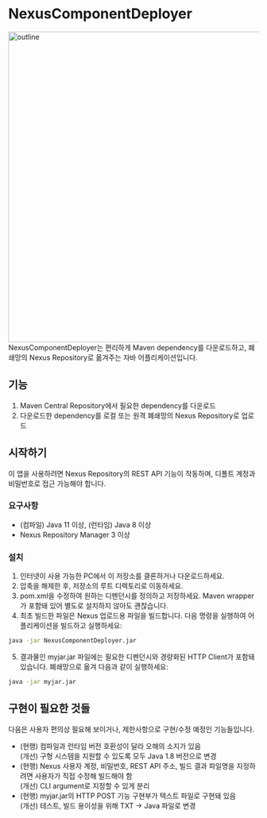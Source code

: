 # NexusComponentDeployer
<img width="626" alt="outline" src="https://user-images.githubusercontent.com/52403430/233814648-66beb5a7-0a34-4a16-9e7e-d8669fa5b6fd.png">
NexusComponentDeployer는 편리하게 Maven dependency를 다운로드하고, 폐쇄망의 Nexus Repository로 옮겨주는 자바 어플리케이션입니다.

## 기능

1. Maven Central Repository에서 필요한 dependency를 다운로드
2. 다운로드한 dependency를 로컬 또는 원격 폐쇄망의 Nexus Repository로 업로드

## 시작하기

이 앱을 사용하려면 Nexus Repository의 REST API 기능이 작동하며, 디폴트 계정과 비밀번호로 접근 가능해야 합니다.

### 요구사항

- (컴파일) Java 11 이상, (런타임) Java 8 이상
- Nexus Repository Manager 3 이상

### 설치

1. 인터넷이 사용 가능한 PC에서 이 저장소를 클론하거나 다운로드하세요.
2. 압축을 해제한 후, 저장소의 루트 디렉토리로 이동하세요.
3. pom.xml을 수정하여 원하는 디펜던시를 정의하고 저장하세요. Maven wrapper가 포함돼 있어 별도로 설치하지 않아도 괜찮습니다.
4. 최초 빌드한 파일은 Nexus 업로드용 파일을 빌드합니다. 다음 명령을 실행하여 어플리케이션을 빌드하고 실행하세요:
```bash
java -jar NexusComponentDeployer.jar
```
5. 결과물인 myjar.jar 파일에는 필요한 디펜던시와 경량화된 HTTP Client가 포함돼 있습니다. 폐쇄망으로 옮겨 다음과 같이 실행하세요:
```bash
java -jar myjar.jar
```

## 구현이 필요한 것들

다음은 사용자 편의상 필요해 보이거나, 제한사항으로 구현/수정 예정인 기능들입니다.

- (현행) 컴파일과 런타임 버전 호환성이 달라 오해의 소지가 있음  
(개선) 구형 시스템을 지원할 수 있도록 모두 Java 1.8 버전으로 변경
- (현행) Nexus 사용자 계정, 비밀번호, REST API 주소, 빌드 결과 파일명을 지정하려면 사용자가 직접 수정해 빌드해야 함  
(개선) CLI argument로 지정할 수 있게 분리
- (현행) myjar.jar의 HTTP POST 기능 구현부가 텍스트 파일로 구현돼 있음  
(개선) 테스트, 빌드 용이성을 위해 TXT -> Java 파일로 변경
